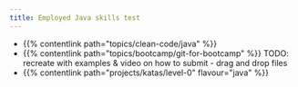 ```yaml
---
title: Employed Java skills test
---
```


- {{% contentlink path="topics/clean-code/java" %}}
- {{% contentlink path="topics/bootcamp/git-for-bootcamp" %}} TODO:  recreate with examples & video on how to submit - drag and drop files
- {{% contentlink path="projects/katas/level-0" flavour="java" %}}